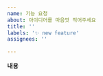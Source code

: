 ```yaml
---
name: 기능 요청
about: 아이디어를 마음껏 적어주세요
title: ''
labels: '✨ new feature'
assignees: ''

---
```


<!-- 👋 안녕하세요! ✨새로운 기능✨을 제안해주신 아이디어에 감사드립니다. -->

**내용**
<!-- 어떤 기능인지 간단하게 작성해주세요 -->
<!-- 어떤 점에서 필요성을 느꼈는 지도 좋습니다. -->
